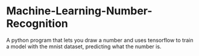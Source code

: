 # Machine-Learning-Number-Recognition
A python program that lets you draw a number and uses tensorflow to train a model with the mnist dataset, predicting what the number is. 
